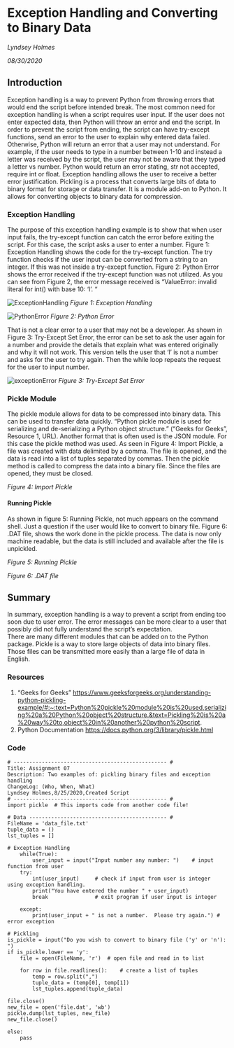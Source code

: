 # Exception Handling and Converting to Binary Data
*Lyndsey Holmes*

*08/30/2020*

## Introduction
Exception handling is a way to prevent Python from throwing errors that would end the script before intended break.  The most common need for exception handling is when a script requires user input.  If the user does not enter expected data, then Python will throw an error and end the script.  In order to prevent the script from ending, the script can have try-except functions, send an error to the user to explain why entered data failed.  Otherwise, Python will return an error that a user may not understand.  For example, if the user needs to type in a number between 1-10 and instead a letter was received by the script, the user may not be aware that they typed a letter vs number.  Python would return an error stating, str not accepted, require int or float.  Exception handling allows the user to receive a better error justification.
Pickling is a process that converts large bits of data to binary format for storage or data transfer.  It is a module add-on to Python.  It allows for converting objects to binary data for compression.

### Exception Handling
The purpose of this exception handling example is to show that when user input fails, the try-except function can catch the error before exiting the script.  For this case, the script asks a user to enter a number.  Figure 1: Exception Handling shows the code for the try-except function.  The try function checks if the user input can be converted from a string to an integer.  If this was not inside a try-except function.  Figure 2: Python Error shows the error received if the try-except function was not utilized.  As you can see from Figure 2, the error message received is “ValueError: invalid literal for int() with base 10: ‘l’. “

![ExceptionHandling](https://user-images.githubusercontent.com/59658526/91678111-7b067b00-eaf9-11ea-8511-e95b466e29b2.png)
*Figure 1: Exception Handling*

![PythonError](https://user-images.githubusercontent.com/59658526/91678139-95405900-eaf9-11ea-97d3-540133643b5c.png)
*Figure 2: Python Error*

That is not a clear error to a user that may not be a developer.  As shown in Figure 3: Try-Except Set Error, the error can be set to ask the user again for a number and provide the details that explain what was entered originally and why it will not work.   This version tells the user that ‘l’ is not a number and asks for the user to try again.  Then the while loop repeats the request for the user to input number. 

![exceptionError](https://user-images.githubusercontent.com/59658526/91678174-af7a3700-eaf9-11ea-92de-4e57532ab3e9.png)
*Figure 3: Try-Except Set Error*

### Pickle Module
The pickle module allows for data to be compressed into binary data.  This can be used to transfer data quickly.  “Python pickle module is used for serializing and de-serializing a Python object structure.” (“Geeks for Geeks”, Resource 1, URL).  Another format that is often used is the JSON module.  For this case the pickle method was used.  As seen in Figure 4: Import Pickle, a file was created with data delimited by a comma.  The file is opened, and the data is read into a list of tuples separated by commas.  Then the pickle method is called to compress the data into a binary file.  Since the files are opened, they must be closed.  


*Figure 4: Import Pickle*

#### Running Pickle
As shown in figure 5: Running Pickle, not much appears on the command shell.  Just a question if the user would like to convert to binary file.  Figure 6: .DAT file, shows the work done in the pickle process.  The data is now only machine readable, but the data is still included and available after the file is unpickled.

*Figure 5: Running Pickle*

*Figure 6: .DAT file*

## Summary
In summary, exception handling is a way to prevent a script from ending too soon due to user error.  The error messages can be more clear to a user that possibly did not fully understand the script’s expectation.  
There are many different modules that can be added on to the Python package.  Pickle is a way to store large objects of data into binary files.  Those files can be transmitted more easily than a large file of data in English. 

### Resources

1.	“Geeks for Geeks” 
https://www.geeksforgeeks.org/understanding-python-pickling-example/#:~:text=Python%20pickle%20module%20is%20used,serializing%20a%20Python%20object%20structure.&text=Pickling%20is%20a%20way%20to,object%20in%20another%20python%20script.
2.	Python Documentation
https://docs.python.org/3/library/pickle.html

### Code

    # ------------------------------------------------- #
    Title: Assignment 07
    Description: Two examples of: pickling binary files and exception handling
    ChangeLog: (Who, When, What)
    Lyndsey Holmes,8/25/2020,Created Script
    # ------------------------------------------------- #
    import pickle  # This imports code from another code file!
    
    # Data -------------------------------------------- #
    FileName = 'data_file.txt'
    tuple_data = ()
    lst_tuples = []
    
    # Exception Handling
        while(True):
            user_input = input("Input number any number: ")    # input function from user 
        try:
            int(user_input)     # check if input from user is integer using exception handling.  
            print("You have entered the number " + user_input)
            break               # exit program if user input is integer 
       
        except:
            print(user_input + " is not a number.  Please try again.") # error exception
            
    # Pickling
    is_pickle = input("Do you wish to convert to binary file ('y' or 'n'): ")
    if is_pickle.lower == 'y':
        file = open(FileName, 'r')  # open file and read in to list
        
        for row in file.readlines():    # create a list of tuples
            temp = row.split(",")
            tuple_data = (temp[0], temp[1])
            lst_tuples.append(tuple_data)

    file.close()
    new_file = open('file.dat', 'wb')
    pickle.dump(lst_tuples, new_file)
    new_file.close()  
    
    else:
        pass 
